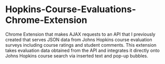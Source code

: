 # Hopkins-Course-Evaluations-Chrome-Extension

Chrome Extension that makes AJAX requests to an API that I previously created that serves JSON data from Johns Hopkins course evaluation surveys including course ratings and student comments. 
This extension takes evaluation data obtained from the API and integrates it directly onto Johns Hopkins course search via inserted text and pop-up bubbles.
